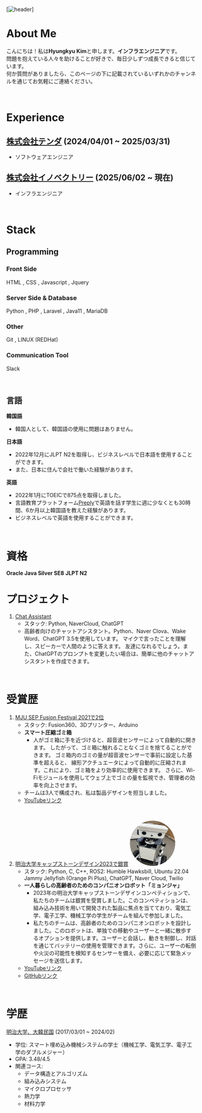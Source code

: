 [![header](https://capsule-render.vercel.app/api?type=waving&color=auto&height=200&text=初めまして！)]

# About Me

こんにちは！私は**Hyungkyu Kim**と申します。**インフラエンジニア**です。  
問題を抱えている人々を助けることが好きで、毎日少しずつ成長できると信じています。  
何か質問がありましたら、このページの下に記載されているいずれかのチャンネルを通じてお気軽にご連絡ください。

<br>

# Experience

## [株式会社テンダ](https://www.tenda.co.jp/) (2024/04/01 ~ 2025/03/31)
- ソフトウェアエンジニア

## [株式会社イノベクトリー](https://www.innovactory.co.jp/) (2025/06/02 ~ 現在)
- インフラエンジニア

<br>

# Stack
## Programming
### Front Side
HTML , CSS , Javascript , Jquery

### Server Side & Database
Python , PHP , Laravel , Java11 , MariaDB

### Other 
Git , LINUX (REDHat)

### Communication Tool
Slack

<br>

## 言語

**韓国語**
- 韓国人として、韓国語の使用に問題はありません。

**日本語**
- 2022年12月にJLPT N2を取得し、ビジネスレベルで日本語を使用することができます。
- また、日本に住んで会社で働いた経験があります。

**英語**
- 2022年1月にTOEICで875点を取得しました。
- 言語教育プラットフォーム[Preply](https://preply.com/)で英語を話す学生に週に少なくとも30時間、6か月以上韓国語を教えた経験があります。
- ビジネスレベルで英語を使用することができます。

<br>

# 資格

<b>Oracle Java Silver SE8</b>
<b>JLPT N2</b>

# プロジェクト

1. [Chat Assistant](https://github.com/HyungkyuKimDev/Chat_Assistant)
    - スタック: Python, NaverCloud, ChatGPT
    - 高齢者向けのチャットアシスタント。Python、Naver Clova、Wake Word、ChatGPT 3.5を使用しています。
    マイクで言ったことを理解し、スピーカーで人間のように答えます。
    友達になれるでしょう。また、ChatGPTのプロンプトを変更したい場合は、簡単に他のチャットアシスタントを作成できます。

<br>

# 受賞歴

1. [MJU SEP Fusion Festival 2021で2位](https://www.mju.ac.kr/eciems/index.do)
    - スタック: Fusion360、3Dプリンター、Arduino
    - **スマート圧縮ゴミ箱**
        - 人がゴミ箱に手を近づけると、超音波センサーによって自動的に開きます。
        したがって、ゴミ箱に触れることなくゴミを捨てることができます。
        ゴミ箱内のゴミの量が超音波センサーで事前に設定した基準を超えると、
        線形アクチュエータによって自動的に圧縮されます。これにより、ゴミ箱をより効率的に使用できます。
        さらに、Wi-Fiモジュールを使用してウェブ上でゴミの量を監視でき、管理者の効率を向上させます。
    - チームは3人で構成され、私は製品デザインを担当しました。
    - [YouTubeリンク](https://www.youtube.com/watch?v=JbwHst7UF98&ab_channel=%EA%B9%80%ED%98%95%EA%B7%9C)

<br>

2. [明治大学キャップストーンデザイン2023で銀賞](https://www.mju.ac.kr/eciems/index.do)
    <a href="https://github.com/MJU-Capstone-PetRobot/mjbot_2023"><img src="./img/robot_mj.jpg" width="120px" height="120px" style="border-radius:70%"></a>
    - スタック: Python, C, C++, ROS2: Humble Hawksbill, Ubuntu 22.04 Jammy Jellyfish (Orange Pi Plus), ChatGPT, Naver Cloud, Twilio
    - **一人暮らしの高齢者のためのコンパニオンロボット「ミョンジャ」**
        - 2023年の明治大学キャップストーンデザインコンペティションで、私たちのチームは銀賞を受賞しました。このコンペティションは、組み込み技術を用いて開発された製品に焦点を当てており、電気工学、電子工学、機械工学の学生がチームを組んで参加しました。
        - 私たちのチームは、高齢者のためのコンパニオンロボットを設計しました。このロボットは、単独での移動やユーザーと一緒に散歩するオプションを提供します。ユーザーと会話し、動きを制御し、対話を通じてバッテリーの使用を管理できます。さらに、ユーザーの転倒や火災の可能性を検知するセンサーを備え、必要に応じて緊急メッセージを送信します。
    - [YouTubeリンク](https://youtu.be/FfN0cjAcmhg)
    - [GitHubリンク](https://github.com/MJU-Capstone-PetRobot/mjbot_2023)

<br>

# 学歴

[明治大学、大韓民国](https://www.mju.ac.kr/mjukr/index.do) (2017/03/01 ~ 2024/02)
- 学位: スマート埋め込み機械システムの学士（機械工学、電気工学、電子工学のダブルメジャー）
- GPA: 3.48/4.5
- 関連コース:
    - データ構造とアルゴリズム
    - 組み込みシステム
    - マイクロプロセッサ
    - 熱力学
    - 材料力学

<br>
